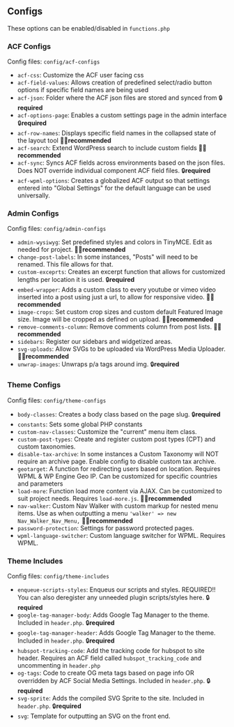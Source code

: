 ## Configs
These options can be enabled/disabled in `functions.php`

### ACF Configs 
Config files: `config/acf-configs`
- `acf-css`: Customize the ACF user facing css
- `acf-field-values`: Allows creation of predefined select/radio button options if specific field names are being used
- `acf-json`: Folder where the ACF json files are stored and synced from 🔒**required**
- `acf-options-page`: Enables a custom settings page in the admin interface 🔒**required**
- `acf-row-names`: Displays specific field names in the collapsed state of the layout tool 👍🏻**recommended**
- `acf-search`: Extend WordPress search to include custom fields 👍🏻**recommended**
- `acf-sync`: Syncs ACF fields across environments based on the json files. Does NOT override individual component ACF field files. 🔒**required**
- `acf-wpml-options`: Creates a globalized ACF output so that settings entered into "Global Settings" for the default language can be used universally.

### Admin Configs 
Config files: `config/admin-configs`
- `admin-wysiwyg`: Set predefined styles and colors in TinyMCE. Edit as needed for project. 👍🏻**recommended**
- `change-post-labels`: In some instances, "Posts" will need to be renamed. This file allows for that.
- `custom-exceprts`: Creates an excerpt function that allows for customized lengths per location it is used. 🔒**required**
- `embed-wrapper`: Adds a custom class to every youtube or vimeo video inserted into a post using just a url, to allow for responsive video. 👍🏻**recommended**
- `image-crops`: Set custom crop sizes and custom default Featured Image size. Image will be cropped as defined on upload. 👍🏻**recommended**
- `remove-comments-column`: Remove comments column from post lists. 👍🏻**recommended**
- `sidebars`: Register our sidebars and widgetized areas.
- `svg-uploads`: Allow SVGs to be uploaded via WordPress Media Uploader. 👍🏻**recommended**
- `unwrap-images`: Unwraps p/a tags around img. 🔒**required**

### Theme Configs
Config files: `config/theme-configs`
- `body-classes`: Creates a body class based on the page slug. 🔒**required**
- `constants`: Sets some global PHP constants
- `custom-nav-classes`: Customize the "current" menu item class.
- `custom-post-types`: Create and register custom post types (CPT) and custom taxonomies.
- `disable-tax-archive`: In some instances a Custom Taxonomy will NOT require an archive page. Enable config to disable custom tax archive.
- `geotarget`: A function for redirecting users based on location. Requires WPML & WP Engine Geo IP. Can be customized for specific countries and parameters
- `load-more`: Function load more content via AJAX. Can be customized to suit project needs. Requires `load-more.js`. 👍🏻**recommended**
- `nav-walker`: Custom Nav Walker with custom markup for nested menu items. Use as when outputting a menu `'walker' => new Nav_Walker_Nav_Menu,` 👍🏻**recommended**
- `password-protection`: Settings for password protected pages. 
- `wpml-language-switcher`: Custom language switcher for WPML. Requires WPML.

### Theme Includes
Config files: `config/theme-includes`
- `enqueue-scripts-styles`: Enqueus our scripts and styles. REQUIRED!! You can also deregister any unneeded plugin scripts/styles here. 🔒**required**
- `google-tag-manager-body`: Adds Google Tag Manager to the theme. Included in `header.php`. 🔒**required**
- `google-tag-manager-header`: Adds Google Tag Manager to the theme. Included in `header.php`. 🔒**required**
- `hubspot-tracking-code`: Add the tracking code for hubspot to site header. Requires an ACF field called `hubspot_tracking_code` and uncommenting in `header.php`
- `og-tags`: Code to create OG meta tags based on page info OR overridden by ACF Social Media Settings. Included in `header.php`. 🔒**required**
- `svg-sprite`: Adds the compiled SVG Sprite to the site. Included in `header.php`. 🔒**required**
- `svg`: Template for outputting an SVG on the front end. 
